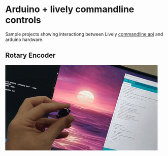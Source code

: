 # Arduino + lively commandline controls
Sample projects showing interactiong between Lively [commandline api](https://github.com/rocksdanister/lively/wiki/Command-Line-Controls) and arduino hardware.

## Rotary Encoder
<img src="/resources/rotary_demo.gif" width="480" height="270"/>

